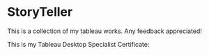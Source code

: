 # StoryTeller
This is a collection of my tableau works. Any feedback appreciated!


This is my Tableau Desktop Specialist Certificate:

